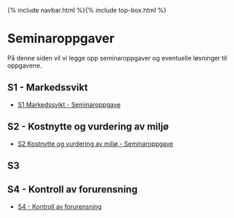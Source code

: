 
{% include navbar.html %}{% include top-box.html %}

# Seminaroppgaver
På denne siden vil vi legge opp seminaroppgaver og eventuelle løsninger til oppgavene. 

## S1 - Markedssvikt
* [S1 Markedssvikt - Seminaroppgave](https://uit-sok-2302-H25.github.io/assets/S1_sok_2302.pdf)

## S2 - Kostnytte og vurdering av miljø
* [S2 Kostnytte og vurdering av miljø - Seminaroppgave](assets/S2_SOK2302_H25.qmd)

## S3

## S4 - Kontroll av forurensning

* [S4 - Kontroll av forurensning](https://colab.research.google.com/drive/1QnH9IIC06KHd46ha2UAjOZUKoqyFnc0d?usp=sharing)
